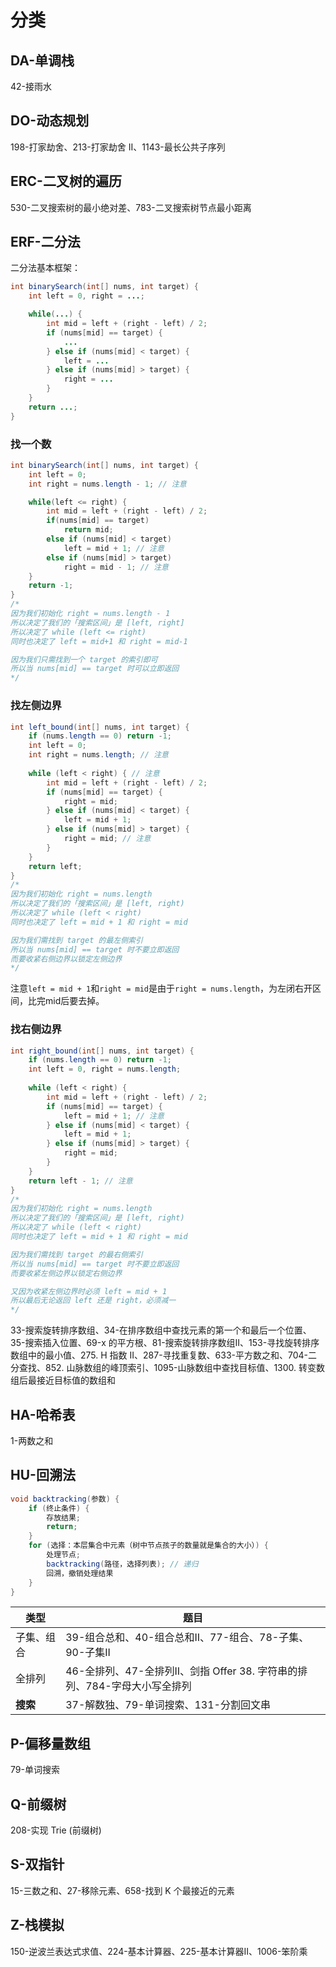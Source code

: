 # 分类

## DA-单调栈

42-接雨水

## DO-动态规划

198-打家劫舍、213-打家劫舍 II、1143-最长公共子序列

## ERC-二叉树的遍历

530-二叉搜索树的最小绝对差、783-二叉搜索树节点最小距离

## ERF-二分法

二分法基本框架：

```java
int binarySearch(int[] nums, int target) {
    int left = 0, right = ...;

    while(...) {
        int mid = left + (right - left) / 2;
        if (nums[mid] == target) {
            ...
        } else if (nums[mid] < target) {
            left = ...
        } else if (nums[mid] > target) {
            right = ...
        }
    }
    return ...;
}
```

### 找一个数

```java
int binarySearch(int[] nums, int target) {
    int left = 0; 
    int right = nums.length - 1; // 注意

    while(left <= right) {
        int mid = left + (right - left) / 2;
        if(nums[mid] == target)
            return mid; 
        else if (nums[mid] < target)
            left = mid + 1; // 注意
        else if (nums[mid] > target)
            right = mid - 1; // 注意
    }
    return -1;
}
/*
因为我们初始化 right = nums.length - 1
所以决定了我们的「搜索区间」是 [left, right]
所以决定了 while (left <= right)
同时也决定了 left = mid+1 和 right = mid-1

因为我们只需找到一个 target 的索引即可
所以当 nums[mid] == target 时可以立即返回
*/
```

 ### 找左侧边界

```java
int left_bound(int[] nums, int target) {
    if (nums.length == 0) return -1;
    int left = 0;
    int right = nums.length; // 注意
    
    while (left < right) { // 注意
        int mid = left + (right - left) / 2;
        if (nums[mid] == target) {
            right = mid;
        } else if (nums[mid] < target) {
            left = mid + 1;
        } else if (nums[mid] > target) {
            right = mid; // 注意
        }
    }
    return left;
}
/*
因为我们初始化 right = nums.length
所以决定了我们的「搜索区间」是 [left, right)
所以决定了 while (left < right)
同时也决定了 left = mid + 1 和 right = mid

因为我们需找到 target 的最左侧索引
所以当 nums[mid] == target 时不要立即返回
而要收紧右侧边界以锁定左侧边界
*/
```

注意`left = mid + 1`和`right = mid`是由于`right = nums.length`，为左闭右开区间，比完mid后要去掉。

### 找右侧边界

```java
int right_bound(int[] nums, int target) {
    if (nums.length == 0) return -1;
    int left = 0, right = nums.length;
    
    while (left < right) {
        int mid = left + (right - left) / 2;
        if (nums[mid] == target) {
            left = mid + 1; // 注意
        } else if (nums[mid] < target) {
            left = mid + 1;
        } else if (nums[mid] > target) {
            right = mid;
        }
    }
    return left - 1; // 注意
}
/*
因为我们初始化 right = nums.length
所以决定了我们的「搜索区间」是 [left, right)
所以决定了 while (left < right)
同时也决定了 left = mid + 1 和 right = mid

因为我们需找到 target 的最右侧索引
所以当 nums[mid] == target 时不要立即返回
而要收紧左侧边界以锁定右侧边界

又因为收紧左侧边界时必须 left = mid + 1
所以最后无论返回 left 还是 right，必须减一
*/
```

33-搜索旋转排序数组、34-在排序数组中查找元素的第一个和最后一个位置、35-搜索插入位置、69-x 的平方根、81-搜索旋转排序数组II、153-寻找旋转排序数组中的最小值、275. H 指数 II、287-寻找重复数、633-平方数之和、704-二分查找、852. 山脉数组的峰顶索引、1095-山脉数组中查找目标值、1300. 转变数组后最接近目标值的数组和

## HA-哈希表

1-两数之和

## HU-回溯法

```java
void backtracking(参数) {
    if (终止条件) {
        存放结果;
        return;
    }
    for (选择：本层集合中元素（树中节点孩子的数量就是集合的大小）) {
        处理节点;
        backtracking(路径，选择列表); // 递归
        回溯，撤销处理结果
    }
}
```

| 类型       | 题目                                                         |
| ---------- | ------------------------------------------------------------ |
| 子集、组合 | 39-组合总和、40-组合总和II、77-组合、78-子集、90-子集II      |
| 全排列     | 46-全排列、47-全排列II、剑指 Offer 38. 字符串的排列、784-字母大小写全排列 |
| **搜索**   | 37-解数独、79-单词搜索、131-分割回文串                       |

## P-偏移量数组

79-单词搜索

## Q-前缀树

208-实现 Trie (前缀树)

## S-双指针

15-三数之和、27-移除元素、658-找到 K 个最接近的元素

## Z-栈模拟

150-逆波兰表达式求值、224-基本计算器、225-基本计算器II、1006-笨阶乘

